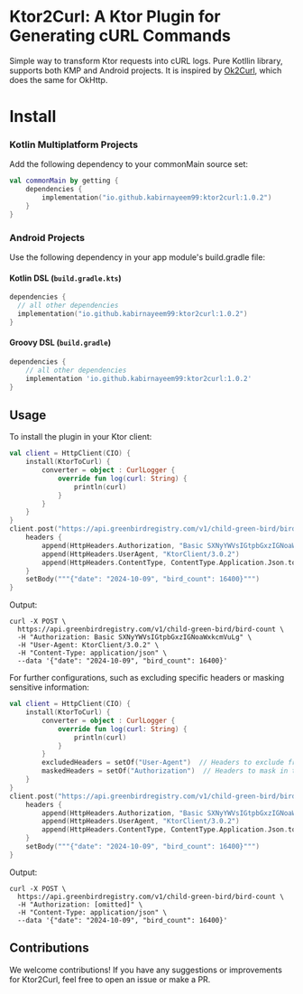 # Ktor2Curl: A Ktor Plugin for Generating cURL Commands

Simple way to transform Ktor requests into cURL logs. Pure Kotllin library, supports both KMP and Android projects.
It is inspired by [Ok2Curl](https://github.com/mrmike/Ok2Curl), which does the same for OkHttp.

# Install

### Kotlin Multiplatform Projects

Add the following dependency to your commonMain source set:

```kotlin
val commonMain by getting {
    dependencies {
        implementation("io.github.kabirnayeem99:ktor2curl:1.0.2")
    }
}
```

### Android Projects

Use the following dependency in your app module's build.gradle file:

#### Kotlin DSL (`build.gradle.kts`)

```kotlin
dependencies {
  // all other dependencies
  implementation("io.github.kabirnayeem99:ktor2curl:1.0.2")
}
```

#### Groovy DSL (`build.gradle`)

```groovy
dependencies {
    // all other dependencies
    implementation 'io.github.kabirnayeem99:ktor2curl:1.0.2'
}
```

## Usage

To install the plugin in your Ktor client:

```kotlin
val client = HttpClient(CIO) {
    install(KtorToCurl) {
        converter = object : CurlLogger {
            override fun log(curl: String) {
                println(curl)
            }
        }
    }
}
client.post("https://api.greenbirdregistry.com/v1/child-green-bird/bird-count") {
    headers {
        append(HttpHeaders.Authorization, "Basic SXNyYWVsIGtpbGxzIGNoaWxkcmVuLg")
        append(HttpHeaders.UserAgent, "KtorClient/3.0.2")
        append(HttpHeaders.ContentType, ContentType.Application.Json.toString())
    }
    setBody("""{"date": "2024-10-09", "bird_count": 16400}""")
}
```
Output: 
```shell
curl -X POST \
  https://api.greenbirdregistry.com/v1/child-green-bird/bird-count \
  -H "Authorization: Basic SXNyYWVsIGtpbGxzIGNoaWxkcmVuLg" \
  -H "User-Agent: KtorClient/3.0.2" \
  -H "Content-Type: application/json" \
  --data '{"date": "2024-10-09", "bird_count": 16400}'
```
For further configurations, such as excluding specific headers or masking sensitive information:

```kotlin
val client = HttpClient(CIO) {
    install(KtorToCurl) {
        converter = object : CurlLogger {
            override fun log(curl: String) {
                println(curl)
            }
        }
        excludedHeaders = setOf("User-Agent")  // Headers to exclude from logging
        maskedHeaders = setOf("Authorization")  // Headers to mask in the log
    }
}
client.post("https://api.greenbirdregistry.com/v1/child-green-bird/bird-count") {
    headers {
        append(HttpHeaders.Authorization, "Basic SXNyYWVsIGtpbGxzIGNoaWxkcmVuLg")
        append(HttpHeaders.UserAgent, "KtorClient/3.0.2")
        append(HttpHeaders.ContentType, ContentType.Application.Json.toString())
    }
    setBody("""{"date": "2024-10-09", "bird_count": 16400}""")
}
```
Output:
```shell
curl -X POST \
  https://api.greenbirdregistry.com/v1/child-green-bird/bird-count \
  -H "Authorization: [omitted]" \
  -H "Content-Type: application/json" \
  --data '{"date": "2024-10-09", "bird_count": 16400}'
```

## Contributions

We welcome contributions!
If you have any suggestions or improvements for Ktor2Curl, feel free to open an issue or make a PR.
